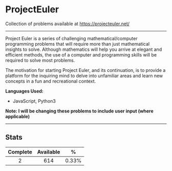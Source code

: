# ProjectEuler
Collection of problems available at https://projecteuler.net/

---

Project Euler is a series of challenging mathematical/computer programming problems that will require more than just mathematical insights to solve. Although mathematics will help you arrive at elegant and efficient methods, the use of a computer and programming skills will be required to solve most problems.

The motivation for starting Project Euler, and its continuation, is to provide a platform for the inquiring mind to delve into unfamiliar areas and learn new concepts in a fun and recreational context.

**Languages Used:**
* JavaScript, Python3

**Note: I will be changing these problems to include user input (where applicable)**

---

## Stats

| Complete | Available | % |
|:-----:|:-----:|:-----:|
| 2 | 614 | 0.33% |